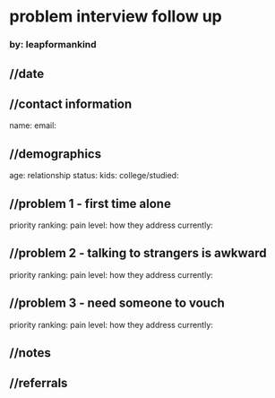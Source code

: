problem interview follow up
===========================

### by: leapformankind

//date
---



//contact information
----
name:
email:



//demographics
---
age:
relationship status:
kids:
college/studied:



//problem 1 - first time alone
---
priority ranking:
pain level:
how they address currently:



//problem 2 - talking to strangers is awkward
---
priority ranking:
pain level:
how they address currently:



//problem 3 - need someone to vouch
---
priority ranking:
pain level:
how they address currently:



//notes
---



//referrals
---
